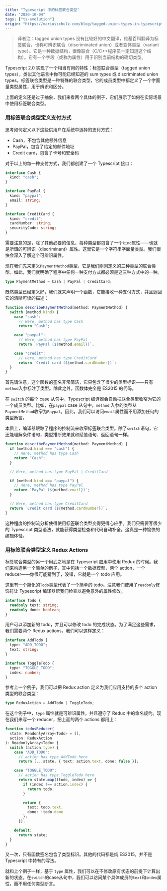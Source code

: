 ```yaml
---
title: "Typescript 中的标签联合类型"
date: "2020-10-04"
tags: ["ts-evolution"]
origin: "https://mariusschulz.com/blog/tagged-union-types-in-typescript"
---
```


  > 译者注：tagged union types 没有比较好的中文翻译，维基百科翻译为标签联合，也称可辨识联合（discriminated union）或者变体类型（variant type）。它是一种数据结构，很像联合（C/C++程序员一定知道这个结构）。它有一个字段（或称为属性）用于识别当前结构的确切类型。


Typescript 2.0 实现了一个相当有用的特性：标签联合类型（tagged union types），类似其他语言中你可能已经知道的 sum types 或 discriminated union types。标签联合类型是一种特殊的联合类型，它的成员类型中都定义了一个字面量类型属性，用于辨识和区分。

上面的定义还是过于抽象，我们来看两个具体的例子，它们展示了如何在实际场景中使用标签联合类型。

### 用标签联合类型定义支付方式

思考如何定义以下这些供用户在系统中选择的支付方式：

- Cash，不包含其他额外信息
- PayPal，包含了给定的邮件地址
- Credit card，包含了卡号和安全码

对于以上的每一种支付方式，我们都创建了一个 Typescript 接口：

```ts
interface Cash {
  kind: "cash";
}

interface PayPal {
  kind: "paypal";
  email: string;
}

interface CreditCard {
  kind: "credit";
  cardNumber: string;
  securityCode: string;
}
```

需要注意的是，除了其他必要的信息，每种类型都包含了一个`kind`属性——也就是所谓的可辨识（discriminant）属性。这里它是一个字符串字面量类型。我们很快会深入了解这个可辨识属性。

现在我们先来定义`PaymentMethod`类型，它是我们刚刚定义的三种类型的联合类型。如此，我们就明确了程序中任何一种支付方式都必须是这三种方式中的一种。

```ts
type PaymentMethod = Cash | PayPal | CreditCard;
```

既然类型已经定义好，我们就来声明一个函数，它能接收一种支付方式，并且返回它的清晰可读的描述：

```ts
function describePaymentMethod(method: PaymentMethod) {
  switch (method.kind) {
    case "cash":
      // Here, method has type Cash
      return "Cash";

    case "paypal":
      // Here, method has type PayPal
      return `PayPal (${method.email})`;

    case "credit":
      // Here, method has type CreditCard
      return `Credit card (${method.cardNumber})`;
  }
}
```

首先请注意，这个函数的签名非常简洁，它只包含了很少的类型标识——只有`method`入参标注了类型。除此之外，函数体完全是 ES2015 的代码。

在 `switch` 的每个 case 从句中，Typescript 编译器会自动把联合类型收窄为它的一个成员类型。比如，在`paypal` case 从句中，`method` 入参的类型从`PaymentMethod`收窄为`Paypal`。因此，我们可以访问`email`属性而不用添加任何的类型断言。

本质上，编译器跟踪了程序的控制流来收窄标签联合类型。除了`switch`语句，它还能理解条件语句，类型推断效果就和赋值语句、返回语句一样。

```ts
function describePaymentMethod(method: PaymentMethod) {
  if (method.kind === "cash") {
    // Here, method has type Cash
    return "Cash";
  }

  // Here, method has type PayPal | CreditCard

  if (method.kind === "paypal") {
    // Here, method has type PayPal
    return `PayPal (${method.email})`;
  }

  // Here, method has type CreditCard
  return `Credit card (${method.cardNumber})`;
}
```

这种程度的控制流分析使得使用标签联合类型变得更得心应手。我们只需要写很少的 Typescript 类型语法，就能获得类型检查和代码自动补全。这真是一种愉快的编辑体验。

### 用标签联合类型定义 Redux Actions

标签联合类型的另一个用武之地是在 Typescript 应用中使用 Redux 的时候。我们来构造另一个简单的例子，其中包括一个数据模型，两个 action，一个 reducer——你很可能猜到了，没错，它就是一个 todo 应用。

这里有一个简化的`Todo`类型代表了一个简单的 todo。注意我们使用了`readonly`修饰符让 Typescript 编译器帮我们检查以避免意外的属性修改。

```ts
interface Todo {
  readonly text: string;
  readonly done: boolean;
}
```

用户可以添加新的 todo，并且可以修改 todo 的完成状态。为了满足这些需求，我们需要两个 Redux actions，我们可以这样定义：

```ts
interface AddTodo {
  type: "ADD_TODO";
  text: string;
}

interface ToggleTodo {
  type: "TOGGLE_TODO";
  index: number;
}
```

参考上一个例子，我们可以把 Redux action 定义为我们应用支持的多个 action 类型的联合类型：

```ts
type ReduxAction = AddTodo | ToggleTodo;
```

在这个例子中，`type` 属性就是可辨识属性，并且遵守了 Redux 中的命名规约。现在我们来写一个 reducer，把上面的两个 actions 都用上：

```ts
function todosReducer(
  state: ReadonlyArray<Todo> = [],
  action: ReduxAction
): ReadonlyArray<Todo> {
  switch (action.type) {
    case "ADD_TODO":
      // action has type AddTodo here
      return [...state, { text: action.text, done: false }];

    case "TOGGLE_TODO":
      // action has type ToggleTodo here
      return state.map((todo, index) => {
        if (index !== action.index) {
          return todo;
        }

        return {
          text: todo.text,
          done: !todo.done
        };
      });

    default:
      return state;
  }
}
```

又一次，只有函数签名包含了类型标识。其他的代码都是纯 ES2015，并不是 Typescript 中特有的写法。

就和上个例子一样，基于 `type` 属性，我们可以在不修改原有状态的前提下计算出新的状态。在`switch`的case从句中，我们可以访问某个具体成员的`text`和`index`属性，而不用任何类型断言。


